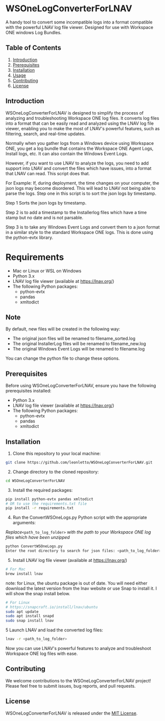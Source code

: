 # WSOneLogConverterForLNAV

A handy tool to convert some incompatible logs into a format compatible with the powerful LNAV log file viewer.  Designed 
for use with Workspace ONE windows Log Bundles.

## Table of Contents

1. [Introduction](#introduction)
2. [Prerequisites](#prerequisites)
3. [Installation](#installation)
4. [Usage](#usage)
5. [Contributing](#contributing)
6. [License](#license)

## Introduction

WSOneLogConverterForLNAV is designed to simplify the process of analyzing and troubleshooting Workspace ONE log files. It converts log files into a format that can be easily read and analyzed using the LNAV log file viewer, enabling you to make the most of LNAV's powerful features, such as filtering, search, and real-time updates.

Normally when you gather logs from a Windows device using Workspace ONE, you get a log bundle
that contains the Workspace ONE Agent Logs, Install logs, etc.  It can also contain the Windows Event Logs.

However, if you want to use LNAV to analyze the logs, you need to add support into LNAV and convert the files
which have issues, into a format that LNAV can read.  This script does that.

For Example:  If, during deployment, the  time changes on your computer, the json logs may become disordered.  This will
lead to LNAV not being able to parse the logs.  Step one in this script is to sort the json logs by timestamp.

Step 1 Sorts the json logs by timestamp.

Step 2 is to add a timestamp to the Installerlog files which have a time stamp but no date and is not parsable.

Step 3 is to take any Windows Event Logs and convert them to a json format in a similar style to the
standard Workspace ONE logs.   This is done using the python-evtx library.

# Requirements
* Mac or Linux or WSL on Windows
* Python 3.x
* LNAV log file viewer (available at https://lnav.org/)
* The following Python packages:
  * python-evtx
  * pandas
  * xmltodict

## Note

By default, new files will be created in the following way:
* The original json files will be renamed to filename_sorted.log
* The original InstallerLog files will be renamed to filename_new.log
* The original Windows Event Logs will be renamed to filename.log

You can change the python file to change these options.

## Prerequisites

Before using WSOneLogConverterForLNAV, ensure you have the following prerequisites installed:

- Python 3.x
- LNAV log file viewer (available at https://lnav.org/)
- The following Python packages:
  - python-evtx
  - pandas
  - xmltodict

## Installation

1. Clone this repository to your local machine:

```bash
git clone https://github.com/leonletto/WSOneLogConverterForLNAV.git
```

2. Change directory to the cloned repository:

```bash
cd WSOneLogConverterForLNAV
```

3. Install the required packages:

```bash
pip install python-evtx pandas xmltodict
# OR to use the requirements.txt file
pip install -r requirements.txt
```

4. Run the ConvertWSOneLogs.py Python script with the appropriate arguments:

*Replace*`<path_to_log_folder>` *with the path to your Workspace ONE log files which have been unzipped*

```bash
python ConvertWSOneLogs.py
Enter the root directory to search for json files: <path_to_log_folder>
```

5. Install LNAV log file viewer (available at https://lnav.org/)

```bash
# For Mac
brew install lnav
```
note: for Linux, the ubuntu package is out of date.  You will need either download the latest version from the lnav website
or use Snap to install it.   I will show the snap install below.

```bash
# For Linux
# https://snapcraft.io/install/lnav/ubuntu
sudo apt update
sudo apt install snapd
sudo snap install lnav
```

5 Launch LNAV and load the converted log files:

```bash
lnav -r <path_to_log_folder>

```

Now you can use LNAV's powerful features to analyze and troubleshoot Workspace ONE log files with ease.

## Contributing

We welcome contributions to the WSOneLogConverterForLNAV project! Please feel free to submit issues, bug reports, and pull requests.

## License

WSOneLogConverterForLNAV is released under the [MIT License](LICENSE).

